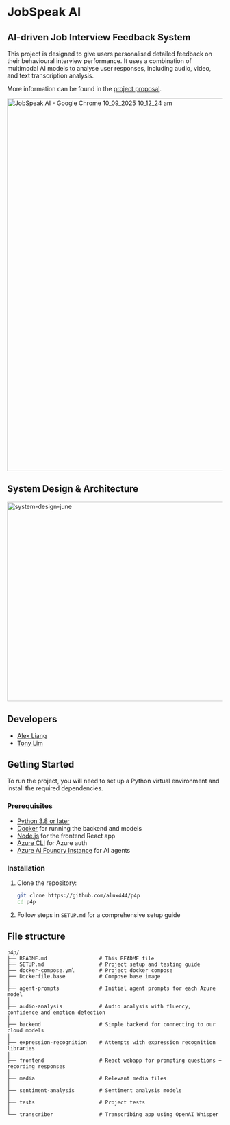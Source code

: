 # JobSpeak AI

## AI-driven Job Interview Feedback System

This project is designed to give users personalised detailed feedback on their behavioural interview performance. It uses a combination of multimodal AI models to analyse user responses, including audio, video, and text transcription analysis.

More information can be found in the [project proposal](https://part4project.foe.auckland.ac.nz/home/project/detail/5673/).

<img width="1920" height="869" alt="JobSpeak AI - Google Chrome 10_09_2025 10_12_24 am" src="https://github.com/user-attachments/assets/83b6cf29-d50d-47fe-8dc6-becce6780736" />

## System Design & Architecture
<img width="1089" height="465" alt="system-design-june" src="https://github.com/user-attachments/assets/9c13d927-2ee4-4a7c-860e-aaad2ca411f8" />

## Developers

- [Alex Liang](https://github.com/alux444)
- [Tony Lim](https://github.com/tonylxm)

## Getting Started

To run the project, you will need to set up a Python virtual environment and install the required dependencies.

### Prerequisites

- [Python 3.8 or later](https://www.python.org/downloads/)
- [Docker](https://www.docker.com/products/docker-desktop) for running the backend and models
- [Node.js](https://nodejs.org/en/download/) for the frontend React app
- [Azure CLI](https://learn.microsoft.com/en-us/cli/azure/?view=azure-cli-latest) for Azure auth
- [Azure AI Foundry Instance](https://azure.microsoft.com/en-us/products/ai-foundry) for AI agents

### Installation

1. Clone the repository:

   ```bash
   git clone https://github.com/alux444/p4p
   cd p4p
   ```

2. Follow steps in `SETUP.md` for a comprehensive setup guide

## File structure

```
p4p/
├── README.md                 # This README file
├── SETUP.md                  # Project setup and testing guide
├── docker-compose.yml        # Project docker compose
├── Dockerfile.base           # Compose base image
│
├── agent-prompts             # Initial agent prompts for each Azure model
│
├── audio-analysis            # Audio analysis with fluency, confidence and emotion detection
│
├── backend                   # Simple backend for connecting to our cloud models
│
├── expression-recognition    # Attempts with expression recognition libraries
│
├── frontend                  # React webapp for prompting questions + recording responses
│
├── media                     # Relevant media files
│
├── sentiment-analysis        # Sentiment analysis models
│
├── tests                     # Project tests
│
└── transcriber               # Transcribing app using OpenAI Whisper
```
